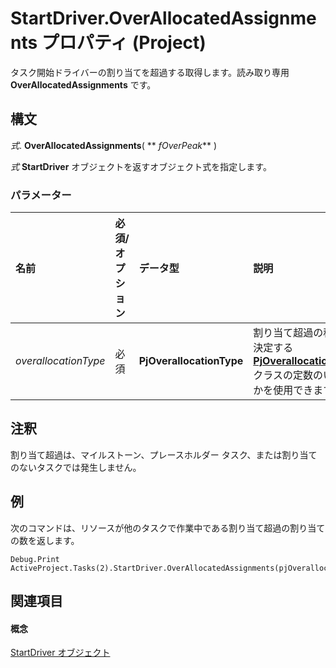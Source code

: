 
# StartDriver.OverAllocatedAssignments プロパティ (Project)

タスク開始ドライバーの割り当てを超過する取得します。読み取り専用 **OverAllocatedAssignments** です。


## 構文

 _式_. **OverAllocatedAssignments**( ** _fOverPeak_** )

 _式_ **StartDriver** オブジェクトを返すオブジェクト式を指定します。


### パラメーター



|**名前**|**必須/オプション**|**データ型**|**説明**|
|:-----|:-----|:-----|:-----|
| _overallocationType_|必須|**PjOverallocationType**|割り当て超過の種類を決定する  **[PjOverallocationType](b2eaea51-6884-194c-9a68-75669fcc8283.md)** クラスの定数のいずれかを使用できます。|

## 注釈

割り当て超過は、マイルストーン、プレースホルダー タスク、または割り当てのないタスクでは発生しません。


## 例

次のコマンドは、リソースが他のタスクで作業中である割り当て超過の割り当ての数を返します。


```
Debug.Print ActiveProject.Tasks(2).StartDriver.OverAllocatedAssignments(pjOverallocationTypeWorkingOnOtherTasks).Count
```


## 関連項目


#### 概念


[StartDriver オブジェクト](4df2c386-a31e-faea-e286-d510f11cca57.md)